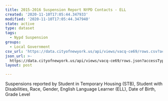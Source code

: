 ```yaml
---
title: 2015-2016 Suspension Report NYPD Contacts - ELL
created: '2020-11-10T17:05:44.347933'
modified: '2020-11-10T17:05:44.347940'
state: active
type: dataset
tags:
  - Nypd Suspension
groups:
  - Local Government
csv_url: 'https://data.cityofnewyork.us/api/views/vacq-ce69/rows.csv?accessType=DOWNLOAD'
json_url: >-
  https://data.cityofnewyork.us/api/views/vacq-ce69/rows.json?accessType=DOWNLOAD
layout: post

---
```

Suspensions reported by Student in Temporary Housing (STB), Student with Disabilities, Race, Gender, English Language Learner (ELL), Date of Birth, Grade Level
